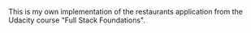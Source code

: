 This is my own implementation of the restaurants application from the Udacity course "Full Stack Foundations".
